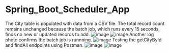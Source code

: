 # Spring_Boot_Scheduler_App

The City table is populated with data from a CSV file. The total record count remains unchanged because the batch job, which runs every 15 seconds, finds no new or updated records to add.
![image](https://github.com/georgepol01/Spring_boot_scheduler/assets/115163100/f690215c-598d-4a62-a28a-7853ed7382fd)
![image](https://github.com/georgepol01/Spring_boot_scheduler/assets/115163100/1108d7f0-32fd-405a-9f80-75e8e9cb41d0)
Another log photo confirms the batch job is runnning.
![image](https://github.com/georgepol01/Spring_boot_scheduler/assets/115163100/b5f23e59-3264-4bc2-9485-2be5e821c947)
Testing the getCityById and findAll endpoints using Postman.
![image](https://github.com/georgepol01/Spring_boot_scheduler/assets/115163100/16cd2678-032d-436a-b3b9-6c1fb5fcfd60)
![image](https://github.com/georgepol01/Spring_boot_scheduler/assets/115163100/618f9e99-09f9-4911-a898-c4ba1e138939)


